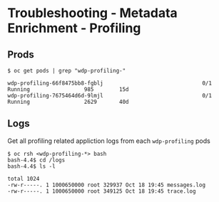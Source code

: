 # Troubleshooting - Metadata Enrichment - Profiling
## Prods 

```
$ oc get pods | grep "wdp-profiling-"

wdp-profiling-66f8475bb8-fgblj                               0/1     Running                 985        15d
wdp-profiling-7675464d6d-9lmjl                               0/1     Running                 2629       40d
```

## Logs
Get all profiling related appliction logs from each `wdp-profiling` pods
```
$ oc rsh <wdp-profiling-*> bash
bash-4.4$ cd /logs
bash-4.4$ ls -l

total 1024
-rw-r-----. 1 1000650000 root 329937 Oct 18 19:45 messages.log
-rw-r-----. 1 1000650000 root 349125 Oct 18 19:45 trace.log
```
